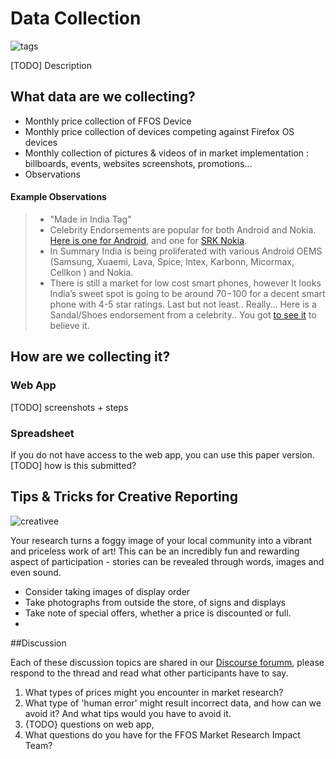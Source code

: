 
# Data Collection

![tags](http://tiptoes.ca/wp-content/uploads/2015/02/sale-tags1.png)

[TODO]  Description



## What data are we collecting?


* Monthly price collection of FFOS Device
* Monthly price collection of devices competing against Firefox OS devices
* Monthly collection of pictures & videos of in market implementation : billboards, events, websites screenshots, promotions…
* Observations


#### Example Observations

> * "Made in India Tag"
> * Celebrity Endorsements are popular for both Android and Nokia. [Here is one for Android](https://www.youtube.com/watch?v=RKii_YzBW6E), and one for [SRK Nokia](https://www.youtube.com/watch?v=2M_kQdiLhI8).
> * In Summary India is being proliferated with various Android OEMS (Samsung,  Xuaemi, Lava, Spice, Intex, Karbonn, Micormax, Cellkon ) and Nokia.  
> * There is still a market for low cost smart phones, however It looks India’s sweet spot is going to be around $70-$100 for a decent smart phone with 4-5 star ratings. 
> Last but not least.. Really… Here is a Sandal/Shoes endorsement from a celebrity.. You got [to see it](https://www.youtube.com/watch?v=Yi_2e1HDjwU) to believe it.


## How are we collecting it?

### Web App

[TODO] screenshots + steps

### Spreadsheet 
If you do not have access to the web app, you can use this paper version.
[TODO] how is this submitted?

## Tips & Tricks for Creative Reporting
![creativee](http://tiptoes.ca/wp-content/uploads/2015/02/5841002125_2e58e970b5_m1.jpg)

Your research turns a foggy image of your local community into a vibrant and priceless work of art! This can be an incredibly fun and rewarding aspect of participation - stories can be revealed through words, images and even sound. 

* Consider taking images of display order
* Take photographs from outside the store, of signs and displays  
* Take note of special offers, whether a price is discounted or full.
* 



##Discussion

Each of these discussion topics are shared in our [Discourse forumm](), please respond to the thread and read what other participants have to say.

1. What types of prices might you encounter in market research?
2. What type of 'human error' might result incorrect data, and how can we avoid it?  And what tips would you have to avoid it.
3. {TODO}  questions on web app, 
4. What questions do you have for the FFOS Market Research Impact Team?

